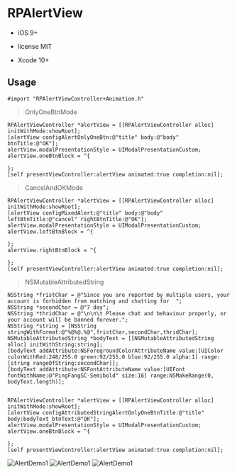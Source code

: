 <h1>RPAlertView</h1>

 
* iOS 9+

* license MIT

* Xcode 10+



<h2>Usage</h2>

```
#import "RPAlertViewController+Animation.h"
```

> OnlyOneBtnMode


```
RPAlertViewController *alertView = [[RPAlertViewController alloc] initWithMode:showRoot];
[alertView configAlertOnlyOneBtn:@"title" body:@"body" btnTitle:@"OK"];
alertView.modalPresentationStyle = UIModalPresentationCustom;
alertView.oneBtnBlock = ^{
        
};
[self presentViewController:alertView animated:true completion:nil];
```

> CancelAndOKMode

```
RPAlertViewController *alertView = [[RPAlertViewController alloc] initWithMode:showRoot];
[alertView configMixedAlert:@"title" body:@"body" leftBtnTitle:@"cancel" rightBtnTitle:@"OK"];
alertView.modalPresentationStyle = UIModalPresentationCustom;
alertView.leftBtnBlock = ^{
        
};
alertView.rightBtnBlock = ^{
        
};
[self presentViewController:alertView animated:true completion:nil];
```

> NSMutableAttributedString


```
NSString *fristChar = @"Since you are reported by multiple users, your account is forbidden from matching and chatting for  ";
NSString *secondChar = @"7 day";
NSString *thridChar = @"\n\n\t Please chat and behaviour properly, or your account will be banned forever.";
NSString *string = [NSString stringWithFormat:@"%@%@.%@",fristChar,secondChar,thridChar];
NSMutableAttributedString *bodyText = [[NSMutableAttributedString alloc] initWithString:string];
[bodyText addAttribute:NSForegroundColorAttributeName value:[UIColor colorWithRed:248/255.0 green:92/255.0 blue:92/255.0 alpha:1] range:[string rangeOfString:secondChar]];
[bodyText addAttribute:NSFontAttributeName value:[UIFont fontWithName:@"PingFangSC-Semibold" size:16] range:NSMakeRange(0, bodyText.length)];
    
    
RPAlertViewController *alertView = [[RPAlertViewController alloc] initWithMode:showRoot];
[alertView configAttributedStringAlertOnlyOneBtnTitle:@"title" body:bodyText btnText:@"OK"];
alertView.modalPresentationStyle = UIModalPresentationCustom;
alertView.oneBtnBlock = ^{
        
};
[self presentViewController:alertView animated:true completion:nil];
```

![AlertDemo1](https://github.com/dengfeng520/RPAlertView/blob/master/Alertdemo1.png?raw=true)
![AlertDemo1](https://github.com/dengfeng520/RPAlertView/blob/master/Alertdemo2.png?raw=true)
![AlertDemo1](https://github.com/dengfeng520/RPAlertView/blob/master/Alertdemo3.png?raw=true)



